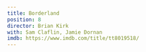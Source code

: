 ```yaml
---
title: Borderland
position: 8
director: Brian Kirk
with: Sam Claflin, Jamie Dornan
imdb: https://www.imdb.com/title/tt8019518/
---
```


